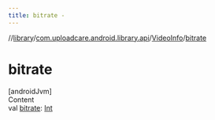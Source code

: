 ```yaml
---
title: bitrate -
---
```

//[library](../../index.md)/[com.uploadcare.android.library.api](../index.md)/[VideoInfo](index.md)/[bitrate](bitrate.md)



# bitrate  
[androidJvm]  
Content  
val [bitrate](bitrate.md): [Int](https://kotlinlang.org/api/latest/jvm/stdlib/kotlin/-int/index.html)  



